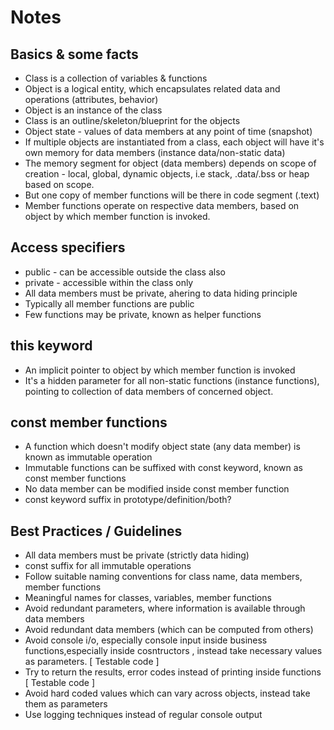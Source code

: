 # Notes

## Basics & some facts
* Class is a collection of variables & functions
* Object is a logical entity, which encapsulates related data and operations (attributes, behavior)
* Object is an instance of the class
* Class is an outline/skeleton/blueprint for the objects
* Object state - values of data members at any point of time (snapshot)
* If multiple objects are instantiated from a class, each object will have it's own memory for data members (instance data/non-static data)
* The memory segment for object (data members) depends on scope of creation - local, global, dynamic objects, i.e stack, .data/.bss or heap based on scope.
* But one copy of member functions will be there in code segment (.text)
* Member functions operate on respective data members, based on object by which member function is invoked.

## Access specifiers
* public - can be accessible outside the class also
* private - accessible within the class only
* All data members must be private, ahering to data hiding principle
* Typically all member functions are public
* Few functions may be private, known as helper functions

## this keyword
* An implicit pointer to object by which member function is invoked
* It's a hidden parameter for all non-static functions (instance functions), pointing to collection of data members of concerned object.

## const member functions
* A function which doesn't modify object state (any data member) is known as immutable operation
* Immutable functions can be suffixed with const keyword, known as const member functions
* No data member can be modified inside const member function
* const keyword suffix in prototype/definition/both?

## Best Practices / Guidelines
* All data members must be private (strictly data hiding)
* const suffix for all immutable operations
* Follow suitable naming conventions for class name, data members, member functions
* Meaningful names for classes, variables, member functions
* Avoid redundant parameters, where information is available through data members
* Avoid redundant data members (which can be computed from others)
* Avoid console i/o, especially console input inside business functions,especially inside cosntructors , instead take necessary values as parameters. [ Testable code ]
* Try to return the results, error codes instead of printing inside functions [ Testable code ]
* Avoid hard coded values which can vary across objects, instead take them as parameters
* Use logging techniques instead of regular console output


